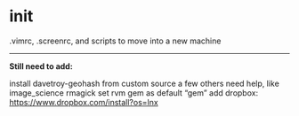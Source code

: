 init
====

.vimrc, .screenrc, and scripts to move into a new machine

----

**Still need to add:**

install davetroy-geohash from custom source
a few others need help, like image_science rmagick
set rvm gem as default “gem”
add dropbox: https://www.dropbox.com/install?os=lnx
